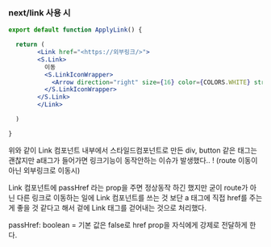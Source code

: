 ### next/link 사용 시

```jsx
export default function ApplyLink() {

  return (
		<Link href="<https://외부링크/>">
	    <S.Link>
	      이동
	      <S.LinkIconWrapper>
	        <Arrow direction="right" size={16} color={COLORS.WHITE} strokeWidth={2} />
	      </S.LinkIconWrapper>
	    </S.Link>
		</Link>

  )

}
```

위와 같이 Link 컴포넌트 내부에서 스타일드컴포넌트로 만든 div, button 같은 태그는 괜찮지만 a태그가 들어가면 링크기능이 동작안하는 이슈가 발생했다.. ! (route 이동이 아닌 외부링크로 이동시)

Link 컴포넌트에 passHref 라는 prop을 주면 정상동작 하긴 했지만 굳이 route가 아닌 다른 링크로 이동하는 일에 Link 컴포넌트를 쓰는 것 보단 a 태그에 직접 href를 주는 게 좋을 것 같다고 해서 겉에 Link 태그를 걷어내는 것으로 처리했다.

passHref: boolean = 기본 값은 false로 href prop을 자식에게 강제로 전달하게 한다.